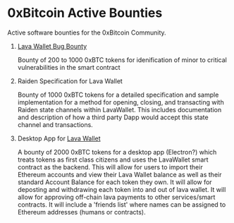  
# 0xBitcoin Active Bounties 

Active software bounties for the 0xBitcoin Community.

1.  [Lava Wallet Bug Bounty](https://github.com/0xbitcoin/lava-wallet) 
  
      Bounty of 200 to 1000 0xBTC tokens for idenification of minor to critical vulnerabilities in the smart contract 

2. Raiden Specification for Lava Wallet 

    Bounty of 1000 0xBTC tokens for a detailed specification and sample implementation for a method for opening, closing, and transacting with Raiden state channels within LavaWallet.  This includes documentation and description of how a third party Dapp would accept this state channel and transactions.  

3. Desktop App for [Lava Wallet](https://github.com/0xbitcoin/lava-wallet) 

    A bounty of 2000 0xBTC tokens for a desktop app (Electron?) which treats tokens as first class citizens and uses the LavaWallet smart contract as the backend.  This will allow for users to import their Ethereum accounts and view their Lava Wallet balance as well as their standard Account Balance for each token they own.  It will allow for deposting and withdrawing each token into and out of lava wallet.   It will allow for approving off-chain lava payments to other services/smart contracts.  It will include a 'friends list' where names can be assigned to Ethereum addresses (humans or contracts).  
